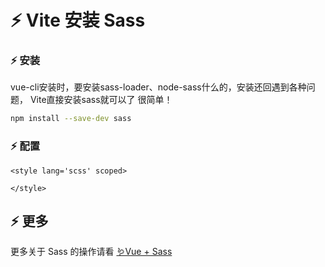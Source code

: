 # ⚡ Vite 安装 Sass

### ⚡ 安装
vue-cli安装时，要安装sass-loader、node-sass什么的，安装还回遇到各种问题，
Vite直接安装sass就可以了 很简单！
```sh
npm install --save-dev sass
```
### ⚡ 配置
```vue
<style lang='scss' scoped>
  
</style>
```

## ⚡ 更多
更多关于 Sass 的操作请看 [🪱Vue + Sass](Vue_Scss.html)
